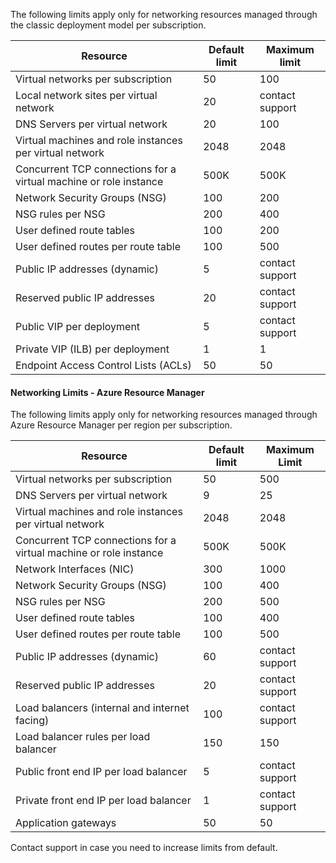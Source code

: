 The following limits apply only for networking resources managed through the classic deployment model per subscription.

Resource| Default limit | Maximum limit
--- | --- | --- 
Virtual networks per subscription | 50 | 100
Local network sites per virtual network | 20 | contact support
DNS Servers per virtual network | 20 | 100
Virtual machines and role instances per virtual network | 2048 | 2048
Concurrent TCP connections for a virtual machine or role instance | 500K | 500K 
Network Security Groups (NSG) | 100 | 200
NSG rules per NSG | 200 | 400
User defined route tables | 100 | 200
User defined routes per route table | 100 | 500
Public IP addresses (dynamic) | 5 | contact support
Reserved public IP addresses | 20 | contact support
Public VIP per deployment | 5 | contact support
Private VIP (ILB) per deployment | 1 | 1
Endpoint Access Control Lists (ACLs) | 50 | 50


#### Networking Limits - Azure Resource Manager

The following limits apply only for networking resources managed through Azure Resource Manager per region per subscription.

Resource| Default limit | Maximum Limit
--- | --- | ---
Virtual networks per subscription | 50 | 500
DNS Servers per virtual network | 9 | 25
Virtual machines and role instances per virtual network | 2048 | 2048
Concurrent TCP connections for a virtual machine or role instance | 500K |500K
Network Interfaces (NIC) | 300 | 1000
Network Security Groups (NSG) | 100 | 400
NSG rules per NSG | 200 | 500
User defined route tables | 100 | 400
User defined routes per route table | 100 | 500
Public IP addresses (dynamic) | 60 | contact support
Reserved public IP addresses | 20 | contact support
Load balancers (internal and internet facing) | 100 | contact support
Load balancer rules per load balancer | 150 | 150
Public front end IP per load balancer | 5 | contact support
Private front end IP per load balancer | 1 | contact support
Application gateways | 50 | 50

Contact support in case you need to increase limits from default.


